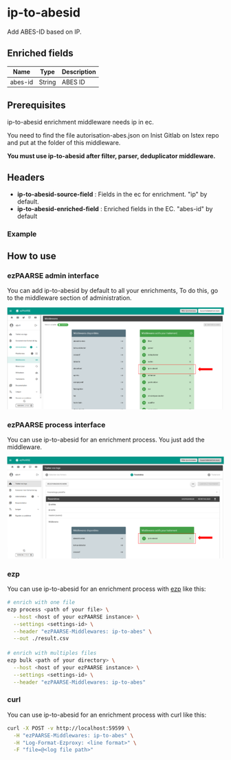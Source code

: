 # ip-to-abesid

Add ABES-ID based on IP.

## Enriched fields

| Name | Type | Description |
| --- | --- | --- |
| abes-id | String | ABES ID |

## Prerequisites

ip-to-abesid enrichment middleware needs ip in ec.

You need to find the file autorisation-abes.json on Inist Gitlab on Istex repo and put at the folder of this middleware.

**You must use ip-to-abesid after filter, parser, deduplicator middleware.**

## Headers

+ **ip-to-abesid-source-field** : Fields in the ec for enrichment. "ip" by default.
+ **ip-to-abesid-enriched-field** : Enriched fields in the EC. "abes-id" by default

### Example

## How to use

### ezPAARSE admin interface

You can add ip-to-abesid by default to all your enrichments, To do this, go to the middleware section of administration.

![image](./docs/admin-interface.png)

### ezPAARSE process interface

You can use ip-to-abesid for an enrichment process. You just add the middleware.

![image](./docs/process-interface.png)

### ezp

You can use ip-to-abesid for an enrichment process with [ezp](https://github.com/ezpaarse-project/node-ezpaarse) like this:

```bash
# enrich with one file
ezp process <path of your file> \
  --host <host of your ezPAARSE instance> \
  --settings <settings-id> \
  --header "ezPAARSE-Middlewares: ip-to-abes" \
  --out ./result.csv

# enrich with multiples files
ezp bulk <path of your directory> \
  --host <host of your ezPAARSE instance> \
  --settings <settings-id> \
  --header "ezPAARSE-Middlewares: ip-to-abes" 

```

### curl

You can use ip-to-abesid for an enrichment process with curl like this:

```bash
curl -X POST -v http://localhost:59599 \
  -H "ezPAARSE-Middlewares: ip-to-abes" \
  -H "Log-Format-Ezproxy: <line format>" \
  -F "file=@<log file path>"

```